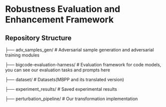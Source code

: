 # Robustness Evaluation and Enhancement Framework

## Repository Structure
├── adv_samples_gen/ # Adversarial sample generation and adversarial training modules

├── bigcode-evaluation-harness/ # Evaluation framework for code models, you can see our evaluation tasks and prompts here

├── dataset/ # Datasets(MBPP and its translated version)

├── experiment_results/ # Saved experimental results

├── perturbation_pipeline/ # Our transformation implementation
